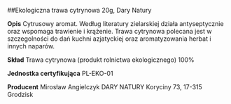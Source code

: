 ##Ekologiczna trawa cytrynowa 20g, Dary Natury

**Opis** Cytrusowy aromat. Według literatury zielarskiej działa antyseptycznie oraz wspomaga trawienie i krążenie. Trawa cytrynowa polecana jest w szczegolności do dań kuchni azjatyckiej oraz aromatyzowania herbat i innych naparów.

**Skład** Trawa cytrynowa (produkt rolnictwa ekologicznego) 100%

**Jednostka certyfikująca** PL-EKO-01

**Producent** Mirosław Angielczyk DARY NATURY
Koryciny 73, 17-315 Grodzisk
